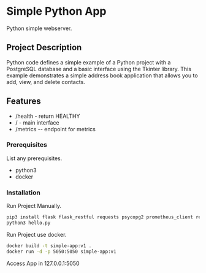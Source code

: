 # Simple Python App

Python simple webserver.

## Project Description

Python code defines a  simple example of a Python project with a PostgreSQL database and a basic interface using the Tkinter library. This example demonstrates a simple address book application that allows you to add, view, and delete contacts.
## Features

- /health - return HEALTHY
- / - main interface
- /metrics -- endpoint for metrics
### Prerequisites

List any prerequisites.

- python3
- docker

### Installation

Run Project Manually.

```bash
pip3 install flask flask_restful requests psycopg2 prometheus_client requests
python3 hello.py
```
Run Project use docker.

```bash
docker build -t simple-app:v1 .
docker run -d -p 5050:5050 simple-app:v1

```
Access App in 127.0.0.1:5050